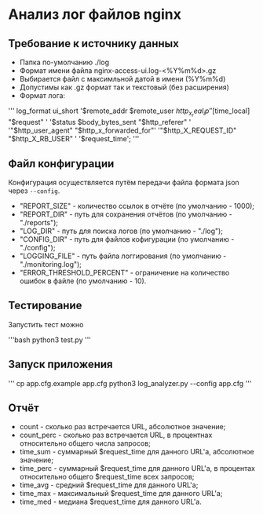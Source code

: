 # Анализ лог файлов nginx

## Требование к источнику данных

- Папка по-умолчанию ./log
- Формат имени файла nginx-access-ui.log-<%Y%m%d>.gz
- Выбирается файл с максимльной датой в имени (%Y%m%d)
- Допустимы как .gz формат так и текстовый (без расширения)
- Формат лога:

'''
log_format ui_short
  '$remote_addr  $remote_user $http_x_real_ip'
  '[$time_local] "$request" '
  '$status $body_bytes_sent "$http_referer" '
  '"$http_user_agent" "$http_x_forwarded_for"'
  '"$http_X_REQUEST_ID" "$http_X_RB_USER" '
  '$request_time';
'''

## Файл конфигурации

Конфигурация осуществляется путём передачи файла формата json через `--config`.

* "REPORT_SIZE" - количество ссылок в отчёте (по умолчанию - 1000);
* "REPORT_DIR" - путь для сохранения отчётов (по умолчанию - "./reports");
* "LOG_DIR" - путь для поиска логов (по умолчанию - "./log");
* "CONFIG_DIR" - путь для файлов кофигурации (по умолчанию - "./config");
* "LOGGING_FILE" - путь файла логгирования (по умолчанию - "./monitoring.log");
* "ERROR_THRESHOLD_PERCENT" - ограничение на количество ошибок в файле (по умолчанию - 10).

## Тестирование

Запустить тест можно

'''bash
python3  test.py
'''

## Запуск приложения

'''
cp app.cfg.example app.cfg
python3  log_analyzer.py --config app.cfg
'''

## Отчёт
* count - сколько раз встречается URL, абсолютное значение;
* count_perc - сколько раз встречается URL, в процентнах относительно общего числа запросов;
* time_sum - суммарный \$request_time для данного URL'а, абсолютное значение;
* time_perc - суммарный \$request_time для данного URL'а, в процентах относительно общего $request_time всех запросов;
* time_avg - средний \$request_time для данного URL'а;
* time_max - максимальный \$request_time для данного URL'а;
* time_med - медиана \$request_time для данного URL'а.
